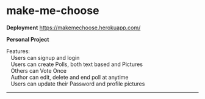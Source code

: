 # make-me-choose

**Deployment**
https://makemechoose.herokuapp.com/

**Personal Project**

Features:\
&nbsp;&nbsp;&nbsp;Users can signup and login\
&nbsp;&nbsp;&nbsp;Users can create Polls, both text based and Pictures\
&nbsp;&nbsp;&nbsp;Others can Vote Once\
&nbsp;&nbsp;&nbsp;Author can edit,  delete and end poll at anytime\
&nbsp;&nbsp;&nbsp;Users can update their Password and profile pictures
****